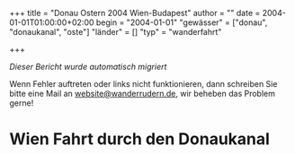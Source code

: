 +++
title = "Donau Ostern 2004 Wien-Budapest"
author = ""
date = 2004-01-01T01:00:00+02:00
begin = "2004-01-01"
"gewässer" = ["donau", "donaukanal", "oste"]
"länder" = []
"typ" = "wanderfahrt"

+++


*Dieser Bericht wurde automatisch migriert*

Wenn Fehler auftreten oder links nicht funktionieren, dann schreiben Sie bitte eine Mail an website@wanderrudern.de, wir beheben das Problem gerne!



# Wien Fahrt durch den Donaukanal


